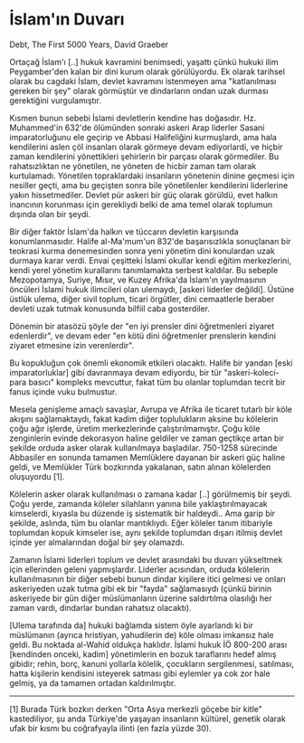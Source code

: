 # İslam'ın Duvarı

Debt, The First 5000 Years, David Graeber

Ortaçağ İslam'ı [..] hukuk kavramini benimsedi, yaşattı çünkü hukuki ilim Peygamber'den kalan bir dini kurum olarak görülüyordu. Ek olarak tarihsel olarak bu cagdaki İslam, devlet kavramını istenmeyen ama "katlanılması gereken bir şey" olarak görmüştür ve dindarların ondan uzak durması gerektiğini vurgulamıştır.

Kısmen bunun sebebi İslami devletlerin kendine has doğasıdır. Hz. Muhammed'in 632'de ölümünden sonraki askeri Arap liderler Sasani imparatorluğunu ele geçirip ve Abbasi Halifeliğini kurmuşlardı, ama hala kendilerini aslen çöl insanları olarak görmeye devam ediyorlardi, ve hiçbir zaman kendilerini yönettikleri şehirlerin bir parçası olarak görmediler. Bu rahatsızlıktan ne yönetilen, ne yöneten de hicbir zaman tam olarak kurtulamadı. Yönetilen topraklardaki insanların yönetenin dinine geçmesi için nesiller geçti, ama bu geçişten sonra bile yönetilenler kendilerini liderlerine yakın hissetmediler. Devlet pür askeri bir güç olarak görüldü, evet halkın inancının korunması için gerekliydi belki de ama temel olarak toplumun dışında olan bir şeydi.

Bir diğer faktör İslam'da halkın ve tüccarın devletin karşısında konumlanmasıdır. Halife al-Ma'mum'un 832'de başarısızlıkla sonuçlanan bir teokrasi kurma denemesinden sonra yeni yönetim dini konulardan uzak durmaya karar verdi. Envai çeşitteki İslami okullar kendi eğitim merkezlerini, kendi yerel yönetim kurallarını tanımlamakta serbest kaldılar. Bu sebeple Mezopotamya, Suriye, Mısır, ve Kuzey Afrika'da İslam'ın yayılmasının öncüleri İslami hukuk ilimcileri olan ulemaydı, [askeri liderler değildi]. Üstüne üstlük ulema, diğer sivil toplum, ticari örgütler, dini cemaatlerle beraber devleti uzak tutmak konusunda bilfiil caba gosterdiler.

Dönemin bir atasözü şöyle der "en iyi prensler dini öğretmenleri ziyaret edenlerdir", ve devam eder "en kötü dini öğretmenler prenslerin kendini ziyaret etmesine izin verenlerdir".

Bu kopukluğun çok önemli ekonomik etkileri olacaktı. Halife bir yandan [eski imparatorluklar] gibi davranmaya devam ediyordu, bir tür "askeri-koleci-para basıcı" kompleks mevcuttur, fakat tüm bu olanlar toplumdan tecrit bir fanus içinde vuku bulmustur.

Mesela genişleme amaçlı savaşlar, Avrupa ve Afrika ile ticaret tutarlı bir köle akışını sağlamaktaydı, fakat kadim diğer toplulukların aksine bu kölelerin çoğu ağır işlerde, üretim merkezlerinde çalıştırılmamıştır. Çoğu köle zenginlerin evinde dekorasyon haline geldiler ve zaman geçtikçe artan bir şekilde orduda asker olarak kullanılmaya başladılar. 750-1258 sürecinde Abbasiler en sonunda tamamen Memlüklere dayanan bir askeri güç haline geldi, ve Memlükler Türk bozkırında yakalanan, satın alınan kölelerden oluşuyordu [1].

Kölelerin asker olarak kullanılması o zamana kadar [..] görülmemiş bir şeydi. Çoğu yerde, zamanda köleler silahların yanına bile yaklaştırılmayacak kimselerdi, kıyasla bu düzende iş sistematik bir haldeydi.. Ama garip bir şekilde, aslında, tüm bu olanlar mantıklıydı. Eğer köleler tanım itibariyle toplumdan kopuk kimseler ise, aynı şekilde toplumdan dışarı itilmiş devlet içinde yer almalarından doğal bir şey olamazdı.

Zamanın İslami liderleri toplum ve devlet arasındaki bu duvarı yükseltmek için ellerinden geleni yapmışlardır. Liderler acısından, orduda kölelerin kullanılmasının bir diğer sebebi bunun dindar kişilere itici gelmesi ve onları askeriyeden uzak tutma gibi ek bir "fayda" sağlamasıydı (çünkü birinin askeriyede bir gün diğer müslümanların üzerine saldırtılma olasılığı her zaman vardı, dindarlar bundan rahatsız olacaktı).

[Ulema tarafında da] hukuki bağlamda sistem öyle ayarlandı ki bir müslümanın (ayrıca hristiyan, yahudilerin de) köle olması imkansız hale geldi. Bu noktada al-Wahid oldukça haklıdır. İslami hukuk İÖ 800-200 arası [kendinden onceki, kadim] yönetimlerin en bozuk taraflarını hedef almış gibidir; rehin, borç, kanuni yollarla kölelik, çocukların sergilenmesi, satılması, hatta kişilerin kendisini isteyerek satması gibi eylemler ya cok zor hale gelmiş, ya da tamamen ortadan kaldırılmıştır.

---

[1] Burada Türk bozkırı derken "Orta Asya merkezli göçebe bir kitle" kastediliyor, şu anda Türkiye'de yaşayan insanların kültürel, genetik olarak ufak bir kısmı bu coğrafyayla ilinti (en fazla yüzde 30).
